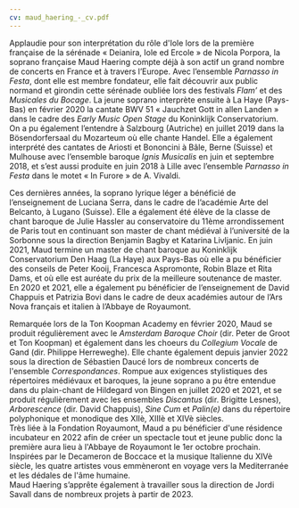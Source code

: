 ```yaml
---
cv: maud_haering_-_cv.pdf
---
```

Applaudie pour son interprétation du rôle d'Iole lors de la première française de la sérénade « Deianira, Iole ed Ercole » de Nicola Porpora, la soprano française Maud Haering compte déjà à son actif un grand nombre de concerts en France et à travers l’Europe. Avec l’ensemble *Parnasso in Festa*, dont elle est membre fondateur, elle fait découvrir aux public normand et girondin cette sérénade oubliée lors des festivals *Flam’* et des *Musicales du Bocage*. La jeune soprano interprète ensuite à La Haye (Pays-Bas) en février 2020 la cantate BWV 51 « Jauchzet Gott in allen Landen » dans le cadre des *Early Music Open Stage* du Koninklijk Conservatorium. On a pu également l’entendre à Salzbourg (Autriche) en juillet 2019 dans la Bösendorfersaal du Mozarteum où elle chante Handel. Elle a également interprété des cantates de Ariosti et Bononcini à Bâle, Berne (Suisse) et Mulhouse avec l’ensemble baroque *Ignis Musicalis* en juin et septembre 2018, et s’est aussi produite en juin 2018 à Lille avec l’ensemble *Parnasso in Festa* dans le motet « In Furore » de A. Vivaldi.

Ces dernières années, la soprano lyrique léger a bénéficié de l’enseignement de Luciana Serra, dans le cadre de l’académie Arte del Belcanto, à Lugano (Suisse). Elle a également été élève de la classe de chant baroque de Julie Hassler au conservatoire du 11ème arrondissement de Paris tout en continuant son master de chant médiéval à l’université de la Sorbonne sous la direction Benjamin Bagby et Katarina Livljanic. En juin 2021, Maud termine un master de chant baroque au Koninklijk Conservatorium Den Haag (La Haye) aux Pays-Bas où elle a pu bénéficier des conseils de Peter Kooij, Francesca Aspromonte, Robin Blaze et Rita Dams, et où elle est auréate du prix de la meilleure soutenance de master. En 2020 et 2021, elle a également pu bénéficier de l’enseignement de David Chappuis et Patrizia Bovi dans le cadre de deux académies autour de l’Ars Nova français et italien à l’Abbaye de Royaumont.

Remarquée lors de la Ton Koopman Academy en février 2020, Maud se produit régulièrement avec le *Amsterdam Baroque Choir* (dir. Peter de Groot et Ton Koopman) et également dans les choeurs du *Collegium Vocale* de Gand (dir. Philippe Herreweghe). Elle chante également depuis janvier 2022 sous la direction de Sébastien Daucé lors de nombreux concerts de l'ensemble *Correspondances*. Rompue aux exigences stylistiques des répertoires médiévaux et baroques, la jeune soprano a pu être entendue dans du plain-chant de Hildegard von Bingen en juillet 2020 et 2021, et se produit régulièrement avec les ensembles *Discantus* (dir. Brigitte Lesnes), *Arborescence* (dir. David Chappuis), *Sine Cum* et *Palin(e)* dans du répertoire polyphonique et monodique des XIIè, XIIIè et XIVè siècles. \
Très liée à la Fondation Royaumont, Maud a pu bénéficier d'une résidence incubateur en 2022 afin de créer un spectacle tout et jeune public donc la première aura lieu à l'Abbaye de Royaumont le 1er octobre prochain. Inspirées par le Decameron de Boccace et la musique Italienne du XIVè siècle, les quatre artistes vous emmèneront en voyage vers la Mediterranée et les dédales de l'âme humaine.\
Maud Haering s’apprête également à travailler sous la direction de Jordi Savall dans de nombreux projets à partir de 2023.
